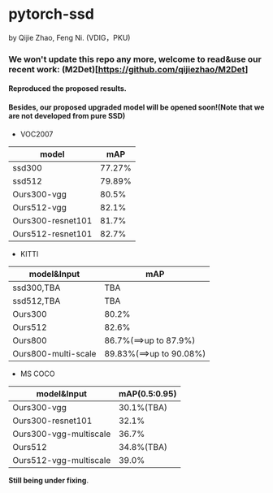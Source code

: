 # pytorch-ssd

by Qijie Zhao, Feng Ni. (VDIG，PKU)

### We won't update this repo any more, welcome to read&use our recent work: (M2Det)[https://github.com/qijiezhao/M2Det]

#### Reproduced the proposed results.

#### Besides, our proposed upgraded model will be opened soon!(Note that we are not developed from pure SSD)
- VOC2007

model | mAP
---|---
ssd300 | 77.27%
ssd512 | 79.89%
Ours300-vgg | 80.5%
Ours512-vgg | 82.1%
Ours300-resnet101 | 81.7%
Ours512-resnet101 | 82.7%




- KITTI

model&Input | mAP
---|---
ssd300,TBA | TBA
ssd512,TBA | TBA
Ours300| 80.2%
Ours512 | 82.6%
Ours800 | 86.7%(==>up to 87.9%)
Ours800-multi-scale| 89.83%(==>up to 90.08%)

- MS COCO

model&Input | mAP(0.5:0.95)
---|---
Ours300-vgg|30.1%(TBA)
Ours300-resnet101|32.1%
Ours300-vgg-multiscale|36.7%
Ours512|34.8%(TBA)
Ours512-vgg-multiscale|39.0%

**Still being under fixing**.
